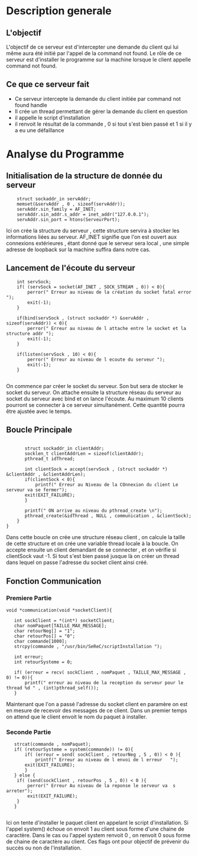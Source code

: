 # Description generale 

## L'objectif 
L'objectif de ce serveur est d'intercepter une demande du client qui lui même aura été initié par l'appel de la command not found. Le rôle de ce serveur 
est d'installer le programme sur la machine lorsque le client appelle command not found. 

## Ce que ce serveur fait 

- Ce serveur intercepte la demande du client initiée par command not found handle 
- Il crée un thread permettant de gérer la demande du client en question 
- il appelle le script d'installation 
- il renvoit le résultat de la commande , 0 si tout s'est bien passé et 1 si il y a eu une défaillance 


# Analyse du Programme 

## Initialisation de la structure de donnée du serveur

````
    struct sockaddr_in servAddr; 
    memset(&servAddr , 0 , sizeof(servAddr)); 
    servAddr.sin_family = AF_INET; 
    servAddr.sin_addr.s_addr = inet_addr("127.0.0.1"); 
    servAddr.sin_port = htons(ServeurPort);
````

Ici on crée la structure du serveur , cette structure servira à stocker les informations liées 
au serveur. AF_INET signifie que l'on est ouvert aux connexions extérieures , étant donné que le serveur
sera local , une simple adresse de loopback sur la machine suffira dans notre cas. 

## Lancement de l'écoute du serveur 


````
    int servSock; 
    if( (servSock = socket(AF_INET , SOCK_STREAM , 0)) < 0){
        perror(" Erreur au niveau de la création du socket fatal error ");
        exit(-1); 	
    }

    if(bind(servSock , (struct sockaddr *) &servAddr , sizeof(servAddr)) < 0){
        perror(" Erreur au niveau de l attache entre le socket et la structure addr ");
        exit(-1); 	
    }
    
    if(listen(servSock , 10) < 0){
        perror(" Erreur au niveau de l ecoute du serveur ");
        exit(-1); 	
    }
   
   ````
   
On commence par créer le socket du serveur. Son but sera de stocker le socket du serveur. 
On attache ensuite la structure réseau du serveur au socket du serveur avec bind et on lance
l'écoute. Au maximum 10 clients pourront se connecter à ce serveur simultanément. Cette quantité 
pourra être ajustée avec le temps. 


## Boucle Principale 

````    for(;;){
    
       struct sockaddr_in clientAddr; 
       socklen_t clientAddrLen = sizeof(clientAddr);
       pthread_t idThread;  

       int clientSock = accept(servSock , (struct sockaddr *) &clientAddr , &clientAddrLen); 
       if(clientSock < 0){
           printf(" Erreur au Niveau de la COnnexion du client Le serveur va se fermer");
	   exit(EXIT_FAILURE); 
       }

       printf(" ON arrive au niveau du pthread_create \n"); 
       pthread_create(&idThread , NULL , communication , &clientSock);
    }
}
````

Dans cette boucle on crée une structure réseau client , on calcule la taille de cette structure et on crée une variable thread locale
à la boucle. On accepte ensuite un client demandant de se connecter , et on vérifie si clientSock vaut -1. Si tout s'est bien 
passé jusque là on créer un thread dans lequel on passe l'adresse du socket client ainsi créé. 

## Fonction Communication 

### Premiere Partie 
````
void *communication(void *socketClient){

   int sockClient = *(int*) socketClient; 
   char nomPaquet[TAILLE_MAX_MESSAGE]; 
   char retourNeg[] = "1"; 
   char retourPos[] = "0"; 
   char commande[1000];
   strcpy(commande , "/usr/bin/SeReC/scriptInstallation ");  
   
   int erreur; 
   int retourSysteme = 0; 

   if( (erreur = recv( sockClient , nomPaquet , TAILLE_MAX_MESSAGE , 0) != 0)){
       printf(" erreur au niveau de la reception du serveur pour le thread %d " , (int)pthread_self()); 
   } 
````
Maintenant que l'on a passé l'adresse du socket client en paramère on est en mesure de recevoir 
des messages de ce client. Dans un premier temps on attend que le client envoit le nom du paquet à installer. 

### Seconde Partie 

````
   strcat(commande , nomPaquet); 
   if( (retourSysteme = system(commande)) != 0){
       if( (erreur = send( sockClient , retourNeg , 5 , 0)) < 0 ){
           printf(" Erreur au niveau de l envoi de l erreur   ");
	   exit(EXIT_FAILURE);  
       } 
   } else {
   	if( (send(sockClient , retourPos , 5 , 0)) < 0 ){
	    perror(" Erreur Au niveau de la reponse le serveur va  s arreter"); 
	    exit(EXIT_FAILURE); 
	}
   }
   
   ````
   
   Ici on tente d'installer le paquet client en appelant le script d'installation. Si l'appel system() échoue 
   on envoit 1 au client sous forme d'une chaine de caractère. Dans le cas ou l'appel system renvoit 0 , on renvoit
   0 sous forme de chaine de caractère au client. Ces flags ont pour objectif de prévenir du succès ou non de l'installation. 
   
   
   
   







